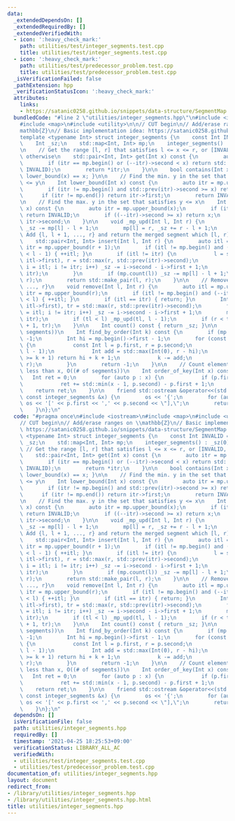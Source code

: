 ```yaml
---
data:
  _extendedDependsOn: []
  _extendedRequiredBy: []
  _extendedVerifiedWith:
  - icon: ':heavy_check_mark:'
    path: utilities/test/integer_segments.test.cpp
    title: utilities/test/integer_segments.test.cpp
  - icon: ':heavy_check_mark:'
    path: utilities/test/predecessor_problem.test.cpp
    title: utilities/test/predecessor_problem.test.cpp
  _isVerificationFailed: false
  _pathExtension: hpp
  _verificationStatusIcon: ':heavy_check_mark:'
  attributes:
    links:
    - https://satanic0258.github.io/snippets/data-structure/SegmentMap.html
  bundledCode: "#line 2 \"utilities/integer_segments.hpp\"\n#include <iostream>\n\
    #include <map>\n#include <utility>\n\n// CUT begin\n// Add/erase ranges on \\\
    mathbb{Z}\n// Basic implementation idea: https://satanic0258.github.io/snippets/data-structure/SegmentMap.html\n\
    template <typename Int> struct integer_segments {\n    const Int INVALID = -1;\n\
    \    Int _sz;\n    std::map<Int, Int> mp;\n    integer_segments() : _sz(0) {}\n\
    \n    // Get the range [l, r] that satisfies l <= x <= r, or [INVALID, INVALID]\
    \ otherwise\n    std::pair<Int, Int> get(Int x) const {\n        auto itr = mp.upper_bound(x);\n\
    \        if (itr == mp.begin() or (--itr)->second < x) return std::make_pair(INVALID,\
    \ INVALID);\n        return *itr;\n    }\n\n    bool contains(Int x) const { return\
    \ lower_bound(x) == x; }\n\n    // Find the min. y in the set that satisfies x\
    \ <= y\n    Int lower_bound(Int x) const {\n        auto itr = mp.upper_bound(x);\n\
    \        if (itr != mp.begin() and std::prev(itr)->second >= x) return x;\n  \
    \      if (itr != mp.end()) return itr->first;\n        return INVALID;\n    }\n\
    \n    // Find the max. y in the set that satisfies y <= x\n    Int inv_lower_bound(Int\
    \ x) const {\n        auto itr = mp.upper_bound(x);\n        if (itr == mp.begin())\
    \ return INVALID;\n        if ((--itr)->second >= x) return x;\n        return\
    \ itr->second;\n    }\n\n    void _mp_upd(Int l, Int r) {\n        if (mp.count(l))\
    \ _sz -= mp[l] - l + 1;\n        mp[l] = r, _sz += r - l + 1;\n    }\n\n    //\
    \ Add {l, l + 1, ..., r} and return the merged segment which [l, r] belongs to\n\
    \    std::pair<Int, Int> insert(Int l, Int r) {\n        auto itl = mp.upper_bound(l),\
    \ itr = mp.upper_bound(r + 1);\n        if (itl != mp.begin() and (--itl)->second\
    \ < l - 1) { ++itl; }\n        if (itl != itr) {\n            l = std::min(l,\
    \ itl->first), r = std::max(r, std::prev(itr)->second);\n            for (auto\
    \ i = itl; i != itr; i++) _sz -= i->second - i->first + 1;\n            mp.erase(itl,\
    \ itr);\n        }\n        if (mp.count(l)) _sz -= mp[l] - l + 1;\n        _mp_upd(l,\
    \ r);\n        return std::make_pair(l, r);\n    }\n\n    // Remove {l, l + 1,\
    \ ..., r}\n    void remove(Int l, Int r) {\n        auto itl = mp.upper_bound(l),\
    \ itr = mp.upper_bound(r);\n        if (itl != mp.begin() and (--itl)->second\
    \ < l) { ++itl; }\n        if (itl == itr) { return; }\n        Int tl = std::min(l,\
    \ itl->first), tr = std::max(r, std::prev(itr)->second);\n        for (auto i\
    \ = itl; i != itr; i++) _sz -= i->second - i->first + 1;\n        mp.erase(itl,\
    \ itr);\n        if (tl < l) _mp_upd(tl, l - 1);\n        if (r < tr) _mp_upd(r\
    \ + 1, tr);\n    }\n\n    Int count() const { return _sz; }\n\n    // O((# of\
    \ segments))\n    Int find_by_order(Int k) const {\n        if (mp.empty()) return\
    \ -1;\n        Int hi = mp.begin()->first - 1;\n        for (const auto &p : mp)\
    \ {\n            const Int l = p.first, r = p.second;\n            hi = std::max(hi,\
    \ l - 1);\n            Int add = std::max(Int(0), r - hi);\n            if (add\
    \ >= k + 1) return hi + k + 1;\n            k -= add;\n            hi = std::max(hi,\
    \ r);\n        }\n        return -1;\n    }\n\n    // Count elements strictly\
    \ less than x, O((# of segments))\n    Int order_of_key(Int x) const {\n     \
    \   Int ret = 0;\n        for (auto p : x) {\n            if (p.first >= x) break;\n\
    \            ret += std::min(x - 1, p.second) - p.first + 1;\n        }\n    \
    \    return ret;\n    }\n\n    friend std::ostream &operator<<(std::ostream &os,\
    \ const integer_segments &x) {\n        os << '{';\n        for (auto &&p : x.mp)\
    \ os << '[' << p.first << ',' << p.second << \"],\";\n        return os << '}';\n\
    \    }\n};\n"
  code: "#pragma once\n#include <iostream>\n#include <map>\n#include <utility>\n\n\
    // CUT begin\n// Add/erase ranges on \\mathbb{Z}\n// Basic implementation idea:\
    \ https://satanic0258.github.io/snippets/data-structure/SegmentMap.html\ntemplate\
    \ <typename Int> struct integer_segments {\n    const Int INVALID = -1;\n    Int\
    \ _sz;\n    std::map<Int, Int> mp;\n    integer_segments() : _sz(0) {}\n\n   \
    \ // Get the range [l, r] that satisfies l <= x <= r, or [INVALID, INVALID] otherwise\n\
    \    std::pair<Int, Int> get(Int x) const {\n        auto itr = mp.upper_bound(x);\n\
    \        if (itr == mp.begin() or (--itr)->second < x) return std::make_pair(INVALID,\
    \ INVALID);\n        return *itr;\n    }\n\n    bool contains(Int x) const { return\
    \ lower_bound(x) == x; }\n\n    // Find the min. y in the set that satisfies x\
    \ <= y\n    Int lower_bound(Int x) const {\n        auto itr = mp.upper_bound(x);\n\
    \        if (itr != mp.begin() and std::prev(itr)->second >= x) return x;\n  \
    \      if (itr != mp.end()) return itr->first;\n        return INVALID;\n    }\n\
    \n    // Find the max. y in the set that satisfies y <= x\n    Int inv_lower_bound(Int\
    \ x) const {\n        auto itr = mp.upper_bound(x);\n        if (itr == mp.begin())\
    \ return INVALID;\n        if ((--itr)->second >= x) return x;\n        return\
    \ itr->second;\n    }\n\n    void _mp_upd(Int l, Int r) {\n        if (mp.count(l))\
    \ _sz -= mp[l] - l + 1;\n        mp[l] = r, _sz += r - l + 1;\n    }\n\n    //\
    \ Add {l, l + 1, ..., r} and return the merged segment which [l, r] belongs to\n\
    \    std::pair<Int, Int> insert(Int l, Int r) {\n        auto itl = mp.upper_bound(l),\
    \ itr = mp.upper_bound(r + 1);\n        if (itl != mp.begin() and (--itl)->second\
    \ < l - 1) { ++itl; }\n        if (itl != itr) {\n            l = std::min(l,\
    \ itl->first), r = std::max(r, std::prev(itr)->second);\n            for (auto\
    \ i = itl; i != itr; i++) _sz -= i->second - i->first + 1;\n            mp.erase(itl,\
    \ itr);\n        }\n        if (mp.count(l)) _sz -= mp[l] - l + 1;\n        _mp_upd(l,\
    \ r);\n        return std::make_pair(l, r);\n    }\n\n    // Remove {l, l + 1,\
    \ ..., r}\n    void remove(Int l, Int r) {\n        auto itl = mp.upper_bound(l),\
    \ itr = mp.upper_bound(r);\n        if (itl != mp.begin() and (--itl)->second\
    \ < l) { ++itl; }\n        if (itl == itr) { return; }\n        Int tl = std::min(l,\
    \ itl->first), tr = std::max(r, std::prev(itr)->second);\n        for (auto i\
    \ = itl; i != itr; i++) _sz -= i->second - i->first + 1;\n        mp.erase(itl,\
    \ itr);\n        if (tl < l) _mp_upd(tl, l - 1);\n        if (r < tr) _mp_upd(r\
    \ + 1, tr);\n    }\n\n    Int count() const { return _sz; }\n\n    // O((# of\
    \ segments))\n    Int find_by_order(Int k) const {\n        if (mp.empty()) return\
    \ -1;\n        Int hi = mp.begin()->first - 1;\n        for (const auto &p : mp)\
    \ {\n            const Int l = p.first, r = p.second;\n            hi = std::max(hi,\
    \ l - 1);\n            Int add = std::max(Int(0), r - hi);\n            if (add\
    \ >= k + 1) return hi + k + 1;\n            k -= add;\n            hi = std::max(hi,\
    \ r);\n        }\n        return -1;\n    }\n\n    // Count elements strictly\
    \ less than x, O((# of segments))\n    Int order_of_key(Int x) const {\n     \
    \   Int ret = 0;\n        for (auto p : x) {\n            if (p.first >= x) break;\n\
    \            ret += std::min(x - 1, p.second) - p.first + 1;\n        }\n    \
    \    return ret;\n    }\n\n    friend std::ostream &operator<<(std::ostream &os,\
    \ const integer_segments &x) {\n        os << '{';\n        for (auto &&p : x.mp)\
    \ os << '[' << p.first << ',' << p.second << \"],\";\n        return os << '}';\n\
    \    }\n};\n"
  dependsOn: []
  isVerificationFile: false
  path: utilities/integer_segments.hpp
  requiredBy: []
  timestamp: '2021-04-25 18:25:53+09:00'
  verificationStatus: LIBRARY_ALL_AC
  verifiedWith:
  - utilities/test/integer_segments.test.cpp
  - utilities/test/predecessor_problem.test.cpp
documentation_of: utilities/integer_segments.hpp
layout: document
redirect_from:
- /library/utilities/integer_segments.hpp
- /library/utilities/integer_segments.hpp.html
title: utilities/integer_segments.hpp
---
```

